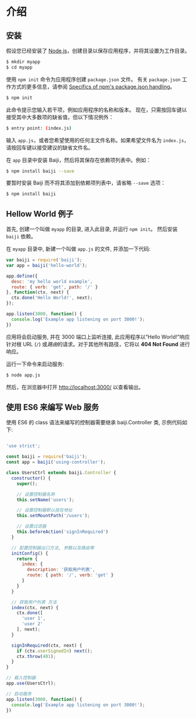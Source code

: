 介绍
===

## 安装

假设您已经安装了 [Node.js](https://nodejs.org/)，创建目录以保存应用程序，并将其设置为工作目录。

```bash
$ mkdir myapp
$ cd myapp
```

使用 `npm init` 命令为应用程序创建 `package.json` 文件。
有关 `package.json` 工作方式的更多信息，请参阅 [Specifics of npm's package.json handling](https://docs.npmjs.com/files/package.json)。

```bash
$ npm init
```

此命令提示您输入若干项，例如应用程序的名称和版本。
现在，只需按回车键以接受其中大多数项的缺省值，但以下情况例外：

```bash
$ entry point: (index.js)
```

输入 `app.js`，或者您希望使用的任何主文件名称。如果希望文件名为 `index.js`，请按回车键以接受建议的缺省文件名。

在 `app` 目录中安装 Baiji，然后将其保存在依赖项列表中。例如：

```bash
$ npm install baiji --save
```

要暂时安装 Baiji 而不将其添加到依赖项列表中，请省略 `--save` 选项：

```bash
$ npm install baiji
```

## Hellow World 例子

首先, 创建一个叫做 `myapp` 的目录, 进入此目录, 并运行 `npm init`。 然后安装 `baiji` 依赖。

在 `myapp` 目录中,  新建一个叫做 `app.js` 的文件, 并添加一下代码:

```js
var baiji = require('baiji');
var app = baiji('hello-world');

app.define({
  desc: 'my hello world example',
  route: { verb: 'get', path: '/' }
}, function(ctx, next) {
  ctx.done('Hello World!', next);
});

app.listen(3000, function() {
  console.log('Example app listening on port 3000!');
})
```

应用将会启动服务, 并在 3000 端口上监听连接, 此应用程序以“Hello World!”响应针对根 URL (`/`) 或*路由*的请求。对于其他所有路径，它将以 **404 Not Found** 进行响应。

运行一下命令来启动服务:

```sh
$ node app.js
```

然后，在浏览器中打开 [http://localhost:3000/](http://localhost:3000/) 以查看输出。

## 使用 ES6 来编写 Web 服务

使用 ES6 的 class 语法来编写的控制器需要继承 baiji.Controller 类, 示例代码如下:

```javascript

'use strict';

const baiji = require('baiji');
const app = baiji('using-controller');

class UsersCtrl extends baiji.Controller {
  constructor() {
    super();

    // 设置控制器名称
    this.setName('users');

    // 设置控制器默认挂在地址
    this.setMountPath('/users');

    // 设置过滤器
    this.beforeAction('signInRequired')
  }

  // 配置控制器出口方法, 参数以及路由等
  initConfig() {
    return {
      index: {
        description: '获取用户列表',
        route: { path: '/', verb: 'get' }
      }
    }
  }

  // 获取用户列表 方法
  index(ctx, next) {
    ctx.done([
      'user 1',
      'user 2'
    ], next);
  }

  signInRequired(ctx, next) {
    if (ctx.userSignedIn) next();
    ctx.throw(401);
  }
}

// 载入控制器
app.use(UsersCtrl);

// 启动服务
app.listen(3000, function() {
  console.log('Example app listening on port 3000!');
})
```
